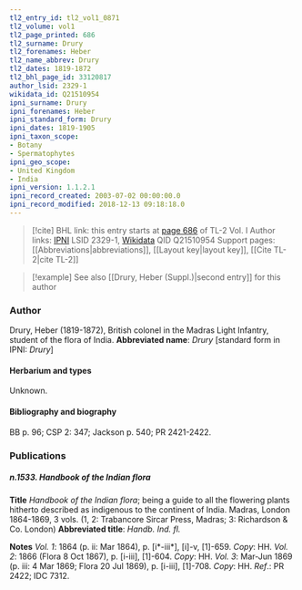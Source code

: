 ```yaml
---
tl2_entry_id: tl2_vol1_0871
tl2_volume: vol1
tl2_page_printed: 686
tl2_surname: Drury
tl2_forenames: Heber
tl2_name_abbrev: Drury
tl2_dates: 1819-1872
tl2_bhl_page_id: 33120817
author_lsid: 2329-1
wikidata_id: Q21510954
ipni_surname: Drury
ipni_forenames: Heber
ipni_standard_form: Drury
ipni_dates: 1819-1905
ipni_taxon_scope: 
- Botany
- Spermatophytes
ipni_geo_scope: 
- United Kingdom
- India
ipni_version: 1.1.2.1
ipni_record_created: 2003-07-02 00:00:00.0
ipni_record_modified: 2018-12-13 09:18:18.0
---
```


> [!cite] BHL link: this entry starts at [page 686](https://www.biodiversitylibrary.org/page/33120817) of TL-2 Vol. I
> Author links: [IPNI](https://www.ipni.org/a/2329-1) LSID 2329-1, [Wikidata](https://www.wikidata.org/wiki/Q21510954) QID Q21510954
> Support pages: [[Abbreviations|abbreviations]], [[Layout key|layout key]], [[Cite TL-2|cite TL-2]]

> [!example] See also [[Drury, Heber (Suppl.)|second entry]] for this author

### Author

Drury, Heber (1819-1872), British colonel in the Madras Light Infantry, student of the flora of India. 
**Abbreviated name**: *Drury* \[standard form in IPNI: *Drury*\]

#### Herbarium and types

Unknown.

#### Bibliography and biography

BB p. 96; CSP 2: 347; Jackson p. 540; PR 2421-2422.

### Publications

##### n.1533. Handbook of the Indian flora

**Title**
*Handbook of the Indian flora*; being a guide to all the flowering plants hitherto described as indigenous to the continent of India. Madras, London 1864-1869, 3 vols. (1, 2: Trabancore Sircar Press, Madras; 3: Richardson & Co. London)
**Abbreviated title**: *Handb. Ind. fl.*

**Notes**
*Vol. 1*: 1864 (p. ii: Mar 1864), p. \[i\*-iii\*\], \[i\]-v, \[1\]-659. *Copy*: HH.
*Vol. 2*: 1866 (Flora 8 Oct 1867), p. \[i-iii\], \[1\]-604. *Copy*: HH.
*Vol. 3*: Mar-Jun 1869 (p. iii: 4 Mar 1869; Flora 20 Jul 1869), p. \[i-iii\], \[1\]-708. *Copy*: HH.
*Ref*.: PR 2422; IDC 7312.

